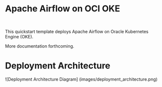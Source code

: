 <p float="left">
  <br/>
  <h1>Apache Airflow on OCI OKE</h1>
  <br/>
</p>

This quickstart template deploys Apache Airflow on Oracle Kubernetes Engine (OKE).  

More documentation forthcoming. 


# Deployment Architecture
![Deployment Architecture Diagram] (images/deployment_architecture.png)
